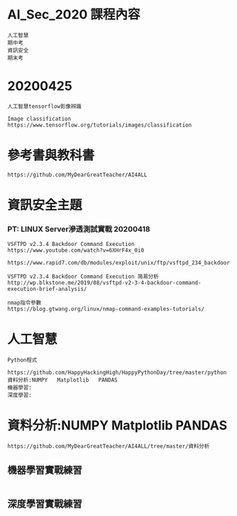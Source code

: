 # AI_Sec_2020 課程內容
```
人工智慧
期中考
資訊安全
期末考
```
# 20200425
```
人工智慧tensorflow影像辨識

Image classification
https://www.tensorflow.org/tutorials/images/classification
```
# 參考書與教科書
```
https://github.com/MyDearGreatTeacher/AI4ALL
```
# 資訊安全主題
### PT: LINUX Server滲透測試實戰 20200418
```
VSFTPD v2.3.4 Backdoor Command Execution
https://www.youtube.com/watch?v=6XHrF4x_0i0

https://www.rapid7.com/db/modules/exploit/unix/ftp/vsftpd_234_backdoor

VSFTPD v2.3.4 Backdoor Command Execution 简易分析
http://wp.blkstone.me/2019/08/vsftpd-v2-3-4-backdoor-command-execution-brief-analysis/
```
```
nmap指令參數
https://blog.gtwang.org/linux/nmap-command-examples-tutorials/
```
# 人工智慧
```
Python程式
   https://github.com/HappyHackingHigh/HappyPythonDay/tree/master/python
資料分析:NUMPY   Matplotlib   PANDAS
機器學習:
深度學習:
```
# 資料分析:NUMPY   Matplotlib   PANDAS
```
https://github.com/MyDearGreatTeacher/AI4ALL/tree/master/資料分析
```

##  機器學習實戰練習
```

```

## 深度學習實戰練習
```

```

#
